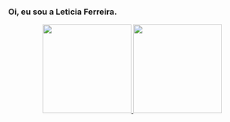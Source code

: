 ### Oi, eu sou a Leticia Ferreira.

<div align="center">
  <a href="https://github.com/leticiaflim">
  <img height="180em" src="https://github-readme-stats.vercel.app/api?username=leticiaflim&show_icons=true&theme=dark&include_all_commits=true&count_private=true"/>
  <img height="180em" src="https://github-readme-stats.vercel.app/api/top-langs/?username=leticiaflim&layout=compact&langs_count=7&theme=dark"/>
</div>
